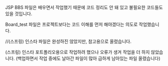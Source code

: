 JSP BBS 파일은 배우면서 작업했기 때문에 코드 정리도 안 돼 있고 불필요한 코드들도 있을 것입니다.

Board_test 파일은 프로젝트보다는 코드 이해를 먼저 해야겠다는 의도로 작업했습니다.

//(스프링) 인스타 파일은 완성하진 않았지만, 참고용으로 올렸습니다.

(스프링) 인스타 포트폴리오용으로 작업하려 했으나 오류가 생겨 작업을 더 하지 않았습니다. (백업하면서 작업 중에도 날아간 파일이 많아 급하게 남아있는 파일 올렸습니다)
